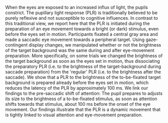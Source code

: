 When the eyes are exposed to an increased influx of light, the pupils constrict. The pupillary light response (PLR) is traditionally believed to be purely reflexive and not susceptible to cognitive influences. In contrast to this traditional view, we report here that the PLR is initiated during the preparation of an eye movement towards a bright (or dark) stimulus, even before the eyes set in motion. Participants fixated a central gray area and made a saccadic eye movement towards a peripheral target. Using gaze-contingent display changes, we manipulated whether or not the brightness of the target background was the same during and after eye-movement preparation. More specifically, on some trials we changed the brightness of the target background as soon as the eyes set in motion, thus dissociating the preparatory PLR (i.e. to the brightness of the target-background during saccade preparation) from the 'regular' PLR (i.e. to the brightness after the saccade). We show that a PLR to the brightness of the to-be-fixated target background is prepared already before the eyes set in motion, which reduces the latency of the PLR by approximately 100 ms. We link our findings to the pre-saccadic shift of attention: The pupil prepares to adjusts its size to the brightness of a to-be-fixated stimulus, as soon as attention shifts towards that stimulus, about 100 ms before the onset of the eye movement. Our findings illustrate that the PLR is a dynamic movement that is tightly linked to visual attention and eye-movement preparation.
